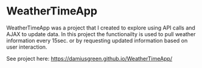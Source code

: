 # WeatherTimeApp

WeatherTimeApp was a project that I created to explore using API calls and AJAX 
to update data. In this project the functionailty is used to pull weather information 
every 15sec. or by requesting updated information based on user interaction.

See project here: https://damiusgreen.github.io/WeatherTimeApp/
